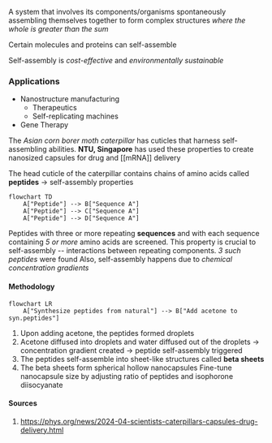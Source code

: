 A system that involves its components/organisms spontaneously assembling themselves together to form complex structures _where the whole is greater than the sum_

Certain molecules and proteins can self-assemble

Self-assembly is _cost-effective_ and _environmentally sustainable_

### Applications
* Nanostructure manufacturing 
	* Therapeutics
	* Self-replicating machines
* Gene Therapy

The _Asian corn borer moth caterpillar_ has cuticles that harness self-assembling abilities. **NTU, Singapore** has used these properties to create nanosized capsules for drug and [[mRNA]] delivery 

The head cuticle of the caterpillar contains chains of amino acids called **peptides** -> self-assembly properties

```mermaid
flowchart TD
	A["Peptide"] --> B["Sequence A"]
	A["Peptide"] --> C["Sequence A"]
	A["Peptide"] --> D["Sequence A"]
```
Peptides with three or more repeating **sequences** and with each sequence containing _5 or more_ amino acids are screened. This property is crucial to self-assembly -- interactions between repeating components. _3 such peptides_ were found
Also, self-assembly happens due to _chemical concentration gradients_ 

#### Methodology
```mermaid
flowchart LR
	A["Synthesize peptides from natural"] --> B["Add acetone to syn.peptides"] 
```
1. Upon adding acetone, the peptides formed droplets
2. Acetone diffused into droplets and water diffused out of the droplets -> concentration gradient created -> peptide self-assembly triggered
3. The peptides self-assemble into sheet-like structures called **beta sheets**
4. The beta sheets form spherical hollow nanocapsules
Fine-tune nanocapsule size by adjusting ratio of peptides and isophorone diisocyanate

#### Sources
1. https://phys.org/news/2024-04-scientists-caterpillars-capsules-drug-delivery.html